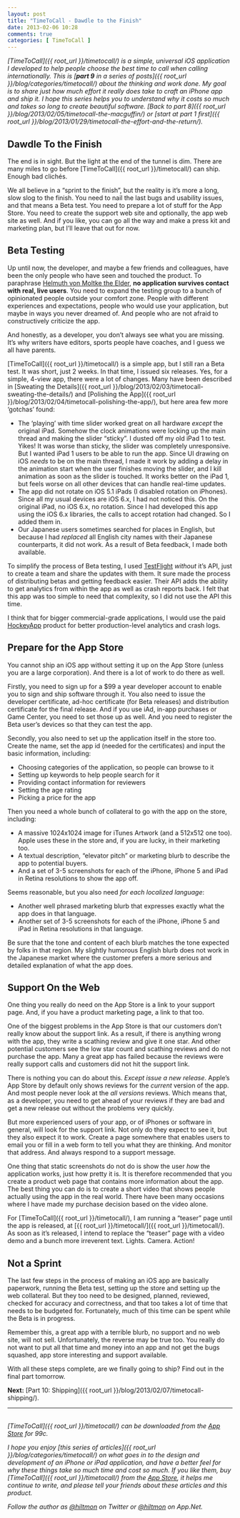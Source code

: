 ```yaml
---
layout: post
title: "TimeToCall - Dawdle to the Finish"
date: 2013-02-06 10:28
comments: true
categories: [ TimeToCall ]
---
```


*[TimeToCall]({{ root_url }}/timetocall/) is a simple, universal iOS application I developed to help people choose the best time to call when calling internationally. This is [**part 9** in a series of posts]({{ root_url }}/blog/categories/timetocall/) about the thinking and work done. My goal is to share just how much effort it really does take to craft an iPhone app and ship it. I hope this series helps you to understand why it costs so much and takes so long to create beautiful software. [Back to part 8]({{ root_url }}/blog/2013/02/05/timetocall-the-macguffin/) or [start at part 1 first]({{ root_url }}/blog/2013/01/29/timetocall-the-effort-and-the-return/).*

## Dawdle To the Finish

The end is in sight. But the light at the end of the tunnel is dim. There are many miles to go before [TimeToCall]({{ root_url }}/timetocall/) can ship. Enough bad clichés.

We all believe in a “sprint to the finish”, but the reality is it’s more a long, slow slog to the finish. You need to nail the last bugs and usability issues, and that means a Beta test. You need to prepare a lot of stuff for the App Store. You need to create the support web site and optionally, the app web site as well. And if you like, you can go all the way and make a press kit and marketing plan, but I’ll leave that out for now.

## Beta Testing

Up until now, the developer, and maybe a few friends and colleagues, have been the only people who have seen and touched the product. To paraphrase [Helmuth von Moltke the Elder](http://en.wikipedia.org/wiki/Helmuth_von_Moltke_the_Elder), **no application survives contact with real, live users**. You need to expand the testing group to a bunch of opinionated people outside your comfort zone. People with different experiences and expectations, people who would use your application, but maybe in ways you never dreamed of. And people who are not afraid to constructively criticize the app.

And honestly, as a developer, you don’t always see what you are missing. It’s why writers have editors, sports people have coaches, and I guess we all have parents.

[TimeToCall]({{ root_url }}/timetocall/) is a simple app, but I still ran a Beta test. It was short, just 2 weeks. In that time, I issued six releases. Yes, for a simple, 4-view app, there were a lot of changes. Many have been described in [Sweating the Details]({{ root_url }}/blog/2013/02/03/timetocall-sweating-the-details/) and [Polishing the App]({{ root_url }}/blog/2013/02/04/timetocall-polishing-the-app/), but here area few more ‘gotchas’ found:

* The ‘playing’ with time slider worked great on all hardware *except* the  original iPad. Somehow the clock animations were locking up the main thread and making the slider “sticky”. I dusted off my old iPad 1 to test. Yikes! It was worse than sticky, the slider was completely unresponsive. But I wanted iPad 1 users to be able to run the app. Since UI drawing on iOS *needs* to be on the main thread, I made it work by adding a delay in the animation start when the user finishes moving the slider, and I kill animation as soon as the slider is touched. It works better on the iPad 1, but feels worse on all other devices that can handle real-time updates.
* The app did not rotate on iOS 5.1 iPads (I disabled rotation on iPhones). Since all my usual devices are iOS 6.x, I had not noticed this. On the original iPad, no iOS 6.x, no rotation. Since I had developed this app using the iOS 6.x libraries, the calls to accept rotation had changed. So I added them in.
* Our Japanese users sometimes searched for places in English, but because I had *replaced* all English city names with their Japanese counterparts, it did not work. As a result of Beta feedback, I made both available.

To simplify the process of Beta testing, I used [TestFlight](https://testflightapp.com) *without* it’s API, just to create a team and share the updates with them. It sure made the process of distributing betas and getting feedback easier. Their API adds the ability to get analytics from within the app as well as crash reports back. I felt that this app was too simple to need that complexity, so I did not use the API this time.

I think that for bigger commercial-grade applications, I would use the paid [HockeyApp](http://hockeyapp.net) product for better production-level analytics and crash logs.

## Prepare for the App Store

You cannot ship an iOS app without setting it up on the App Store (unless you are a large corporation). And there is a lot of work to do there as well.

Firstly, you need to sign up for a $99 a year developer account to enable you to sign and ship software through it. You also need to issue the developer certificate, ad-hoc certificate (for Beta releases) and distribution certificate for the final release. And if you use iAd, in-app purchases or Game Center, you need to set those up as well. And you need to register the Beta user’s devices so that they can test the app.

Secondly, you also need to set up the application itself in the store too. Create the name, set the app id (needed for the certificates) and input the basic information, including:

* Choosing categories of the application, so people can browse to it
* Setting up keywords to help people search for it
* Providing contact information for reviewers
* Setting the age rating
* Picking a price for the app

Then you need a whole bunch of collateral to go with the app on the store, including:

* A massive 1024x1024 image for iTunes Artwork (and a 512x512 one too). Apple uses these in the store and, if you are lucky, in their marketing too.
* A textual description, “elevator pitch” or marketing blurb to describe the app to potential buyers.
* And a set of 3-5 screenshots for each of the iPhone, iPhone 5 and iPad in Retina resolutions to show the app off.

Seems reasonable, but you also need *for each localized language*:

* Another well phrased marketing blurb that expresses exactly what the app does in that language.
* Another set of 3-5 screenshots for each of the iPhone, iPhone 5 and iPad in Retina resolutions in that language.

Be sure that the tone and content of each blurb matches the tone expected by folks in that region. My slightly humorous English blurb does not work in the Japanese market where the customer prefers a more serious and detailed explanation of what the app does.

## Support On the Web

One thing you really do need on the App Store is a link to your support page. And, if you have a product marketing page, a link to that too.

One of the biggest problems in the App Store is that  our customers don’t really know about the support link. As a result, if there is anything wrong with the app, they write a scathing review and give it one star. And other potential customers see the low star count and scathing reviews and do not purchase the app. Many a great app has failed because the reviews were really support calls and customers did not hit the support link.

There is nothing you can do about this. *Except issue a new release*. Apple’s App Store by default only shows reviews for the *current* version of the app. And most people never look at the *all versions* reviews. Which means that, as a developer, you need to get ahead of your reviews if they are bad and get a new release out without the problems very quickly.

But more experienced users of your app, or of iPhones or software in general, will look for the support link. Not only do they expect to see it, but they also expect it to work. Create a page somewhere that enables users to email you or fill in a web form to tell you what they are thinking. And monitor that address. And always respond to a support message.

One thing that static screenshots do not do is show the user *how* the application works, just how pretty it is. It is therefore recommended that you create a product web page that contains more information about the app. The best thing you can do is to create a short video that shows people actually using the app in the real world. There have been many occasions where I have made my purchase decision based on the video alone.

For [TimeToCall]({{ root_url }}/timetocall/), I am running a “teaser” page until the app is released, at [{{ root_url }}/timetocall/]({{ root_url }}/timetocall/). As soon as it’s released, I intend to replace the “teaser” page with a video demo and a bunch more irreverent text. Lights. Camera. Action!

## Not a Sprint

The last few steps in the process of making an iOS app are basically paperwork, running the Beta test, setting up the store and setting up the web collateral. But they too need to be designed, planned, reviewed, checked for accuracy and correctness, and that too takes a lot of time that needs to be budgeted for.  Fortunately, much of this time can be spent while the Beta is in progress.

Remember this, a great app with a terrible blurb, no support and no web site, will not sell. Unfortunately, the reverse may be true too. You really do not want to put all that time and money into an app and not get the bugs squashed, app store interesting and support available.

With all these steps complete, are we finally going to ship? Find out in the final part tomorrow.

**Next:** [Part 10: Shipping]({{ root_url }}/blog/2013/02/07/timetocall-shipping/).

---
&nbsp;  
*[TimeToCall]({{ root_url }}/timetocall/) can be downloaded from the [App Store](https://itunes.apple.com/us/app/timetocall/id596429979?ls=1&mt=8) for 99c.*

*I hope you enjoy [this series of articles]({{ root_url }}/blog/categories/timetocall/) on what goes in to the design and development of an iPhone or iPad application, and have a better feel for why these things take so much time and cost so much. If you like them, buy [TimeToCall]({{ root_url }}/timetocall/) from the [App Store](https://itunes.apple.com/us/app/timetocall/id596429979?ls=1&mt=8), it helps me continue to write, and please tell your friends about these articles and this product.*

*Follow the author as [@hiltmon](http://twitter.com/hiltmon) on Twitter or [@hiltmon](http://alpha.app.net/hiltmon) on App.Net.*
